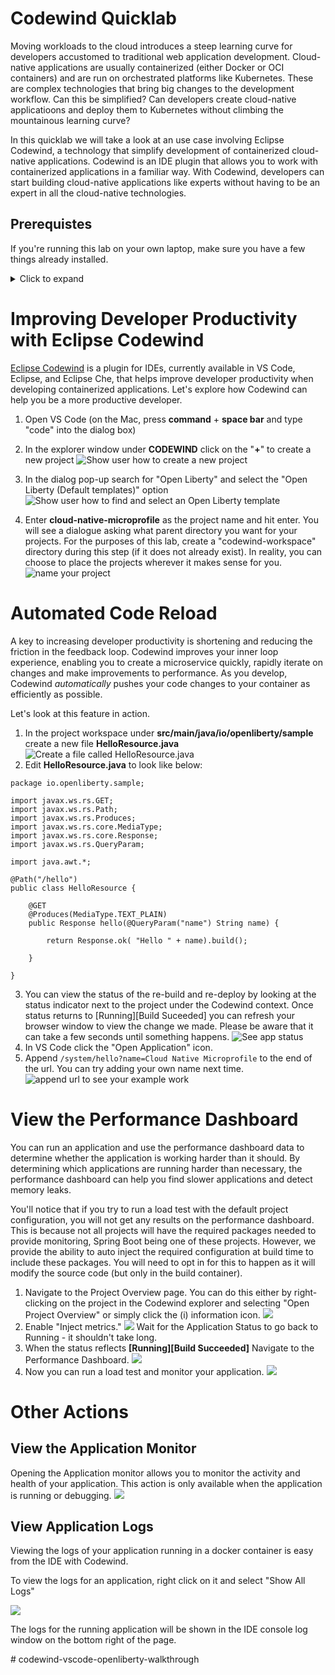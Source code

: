 # Codewind Quicklab

Moving workloads to the cloud introduces a steep learning curve for developers accustomed to traditional web application development. Cloud-native applications are usually containerized (either Docker or OCI containers) and are run on orchestrated platforms like Kubernetes. These are complex technologies that bring big changes to the development workflow. Can this be simplified? Can developers create cloud-native applicatioons and deploy them to Kubernetes without climbing the mountainous learning curve? 

In this quicklab we will take a look at an use case involving Eclipse Codewind, a technology that simplify development of containerized cloud-native applications. Codewind is an IDE plugin that allows you to work with containerized applications in a familiar way. With Codewind, developers can start building cloud-native applications like experts without having to be an expert in all the cloud-native technologies. 

## Prerequistes

If you're running this lab on your own laptop, make sure you have a few things already installed.

<details>
  <summary>Click to expand</summary>
  
### Configure Local System

This quicklab requires the following tools: 

1. Docker
2. VS Code
3. VS Code Codewind [extension](https://www.eclipse.org/codewind/mdt-vsc-getting-started.html)

We recommend working with the latest available version of each.

</details>

# Improving Developer Productivity with Eclipse Codewind

[Eclipse Codewind](https://www.eclipse.org/codewind/) is a plugin for IDEs, currently available in VS Code, Eclipse, and Eclipse Che, that helps improve developer productivity when developing containerized applications. Let's explore how Codewind can help you be a more productive developer.

1. Open VS Code (on the Mac, press **command** + **space bar** and type "code" into the dialog box)
2. In the explorer window under **CODEWIND** click on the "**+**" to create a new project
![Show user how to create a new project](https://raw.githubusercontent.com/beccabau/codewind-vscode-ol-microprofile-quicklab/master/images/codewind-explorer.png)

3. In the dialog pop-up search for "Open Liberty" and select the "Open Liberty (Default templates)" option
![Show user how to find and select an Open Liberty template](https://raw.githubusercontent.com/beccabau/codewind-vscode-ol-microprofile-quicklab/master/images/search-project-type.png)

4. Enter **cloud-native-microprofile** as the project name and hit enter. You will see a dialogue asking what parent directory you want for your projects. For the purposes of this lab, create a "codewind-workspace" directory during this step (if it does not already exist). In reality, you can choose to place the projects wherever it makes sense for you.
	![name your project](https://raw.githubusercontent.com/beccabau/codewind-vscode-ol-microprofile-quicklab/master/images/create-project.png)
  
# Automated Code Reload

A key to increasing developer productivity is shortening and reducing the friction in the feedback loop. Codewind improves your inner loop experience, enabling you to create a microservice quickly, rapidly iterate on changes and make improvements to performance. As you develop, Codewind *automatically* pushes your code changes to your container as efficiently as possible. 

Let's look at this feature in action.

1. 	In the project workspace under **src/main/java/io/openliberty/sample** create a new file **HelloResource.java**
![Create a file called HelloResource.java](https://raw.githubusercontent.com/beccabau/codewind-vscode-ol-microprofile-quicklab/master/images/create-hello-dot-java.gif)
2. Edit **HelloResource.java** to look like below:
	
```
package io.openliberty.sample;

import javax.ws.rs.GET;
import javax.ws.rs.Path;
import javax.ws.rs.Produces;
import javax.ws.rs.core.MediaType;
import javax.ws.rs.core.Response;
import javax.ws.rs.QueryParam;

import java.awt.*;

@Path("/hello")
public class HelloResource {

    @GET
    @Produces(MediaType.TEXT_PLAIN)
    public Response hello(@QueryParam("name") String name) {
        
        return Response.ok( "Hello " + name).build();

    }

}
```

3. You can view the status of the re-build and re-deploy by looking at the status indicator next to the project under the Codewind context. Once status returns to [Running][Build Suceeded] you can refresh your browser window to view the change we made. Please be aware that it can take a few seconds until something happens. 
	![See app status](https://raw.githubusercontent.com/beccabau/codewind-vscode-ol-microprofile-quicklab/master/images/app-status.png)	
4. In VS Code click the "Open Application" icon.	
5. Append `/system/hello?name=Cloud Native Microprofile` to the end of the url. You can try adding your own name next time.
    ![append url to see your example work](https://raw.githubusercontent.com/beccabau/codewind-vscode-ol-microprofile-quicklab/master/images/append-url.gif)


# View the Performance Dashboard

You can run an application and use the performance dashboard data to determine whether the application is working harder than it should. By determining which applications are running harder than necessary, the performance dashboard can help you find slower applications and detect memory leaks.

You'll notice that if you try to run a load test with the default project configuration, you will not get any results on the performance dashboard. This is because not all projects will have the required packages needed to provide monitoring, Spring Boot being one of these projects. However, we provide the ability to auto inject the required configuration at build time to include these packages. You will need to opt in for this to happen as it will modify the source code (but only in the build container).

1. Navigate to the Project Overview page. You can do this either by right-clicking on the project in the Codewind explorer and selecting "Open Project Overview" or simply click the (i) information icon. 
    ![](https://raw.githubusercontent.com/beccabau/codewind-vscode-ol-microprofile-quicklab/master/images/open-proj-overview.png)
2. Enable "Inject metrics." 
    ![](https://raw.githubusercontent.com/beccabau/codewind-vscode-ol-microprofile-quicklab/master/images/inject-metrics.gif) 
Wait for the Application Status to go back to Running - it shouldn't take long.
3. When the status reflects **[Running][Build Succeeded]** Navigate to the Performance Dashboard. ![](https://raw.githubusercontent.com/beccabau/codewind-vscode-ol-microprofile-quicklab/master/images/open-perf-dashboard.png)
4. Now you can run a load test and monitor your application. 
    ![](https://raw.githubusercontent.com/beccabau/codewind-vscode-ol-microprofile-quicklab/master/images/perf-dash.gif)

# Other Actions
## View the Application Monitor
Opening the Application monitor allows you to monitor the activity and health of your application. This action is only available when the application is running or debugging.
![](https://raw.githubusercontent.com/beccabau/codewind-vscode-ol-microprofile-quicklab/master/images/open-metrics-dash.gif)

## View Application Logs

Viewing the logs of your application running in a docker container is easy from the IDE with Codewind. 

To view the logs for an application, right click on it and select "Show All Logs" 

![](https://raw.githubusercontent.com/beccabau/codewind-vscode-ol-microprofile-quicklab/master/images/show-logs-new.png)

The logs for the running application will be shown in the IDE console log window on the bottom right of the page. 

<!---
[//]: # Resources
[//]: # https://openliberty.io/guides/
[//]: # https://www.youtube.com/watch?v=PnHT4ld0w18
[//]: # http://www.adeveloperdiary.com/java/webservice/rest/how-to-configure-rest-service-jax-rs-in-ibm-liberty-profile/
[//]: # #codewind-vscode-ol-microprofile-quicklab
[//]: # https://labs.cognitiveclass.ai/tools/theiadocker/?md_instructions_url=https://raw.githubusercontent.com/beccabau/codewind-vscode-ol-microprofile-quicklab/master/README.md
---!>
# codewind-vscode-openliberty-walkthrough
